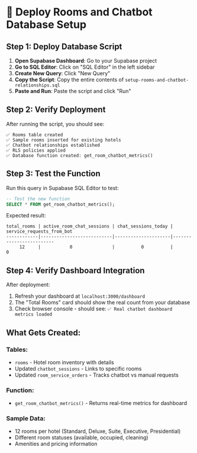 # 🚀 Deploy Rooms and Chatbot Database Setup

## Step 1: Deploy Database Script

1. **Open Supabase Dashboard**: Go to your Supabase project
2. **Go to SQL Editor**: Click on "SQL Editor" in the left sidebar
3. **Create New Query**: Click "New Query"
4. **Copy the Script**: Copy the entire contents of `setup-rooms-and-chatbot-relationships.sql`
5. **Paste and Run**: Paste the script and click "Run"

## Step 2: Verify Deployment

After running the script, you should see:

```
✅ Rooms table created
✅ Sample rooms inserted for existing hotels
✅ Chatbot relationships established
✅ RLS policies applied
✅ Database function created: get_room_chatbot_metrics()
```

## Step 3: Test the Function

Run this query in Supabase SQL Editor to test:

```sql
-- Test the new function
SELECT * FROM get_room_chatbot_metrics();
```

Expected result:
```
total_rooms | active_room_chat_sessions | chat_sessions_today | service_requests_from_bot
------------|---------------------------|---------------------|-------------------------
     12     |           0               |          0          |           0
```

## Step 4: Verify Dashboard Integration

After deployment:
1. Refresh your dashboard at `localhost:3000/dashboard`
2. The "Total Rooms" card should show the real count from your database
3. Check browser console - should see: `✅ Real chatbot dashboard metrics loaded`

## What Gets Created:

### Tables:
- `rooms` - Hotel room inventory with details
- Updated `chatbot_sessions` - Links to specific rooms
- Updated `room_service_orders` - Tracks chatbot vs manual requests

### Function:
- `get_room_chatbot_metrics()` - Returns real-time metrics for dashboard

### Sample Data:
- 12 rooms per hotel (Standard, Deluxe, Suite, Executive, Presidential)
- Different room statuses (available, occupied, cleaning)
- Amenities and pricing information
